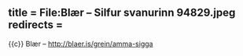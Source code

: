 title = File:Blær – Silfur svanurinn 94829.jpeg
redirects =
---

{{c}} Blær – http://blaer.is/grein/amma-sigga